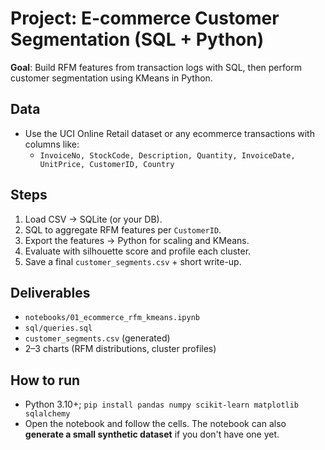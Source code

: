 # Project: E-commerce Customer Segmentation (SQL + Python)

**Goal**: Build RFM features from transaction logs with SQL, then perform customer segmentation using KMeans in Python.

## Data
- Use the UCI Online Retail dataset or any ecommerce transactions with columns like:
  - `InvoiceNo, StockCode, Description, Quantity, InvoiceDate, UnitPrice, CustomerID, Country`

## Steps
1. Load CSV → SQLite (or your DB).  
2. SQL to aggregate RFM features per `CustomerID`.  
3. Export the features → Python for scaling and KMeans.  
4. Evaluate with silhouette score and profile each cluster.  
5. Save a final `customer_segments.csv` + short write-up.

## Deliverables
- `notebooks/01_ecommerce_rfm_kmeans.ipynb`
- `sql/queries.sql`
- `customer_segments.csv` (generated)
- 2–3 charts (RFM distributions, cluster profiles)

## How to run
- Python 3.10+; `pip install pandas numpy scikit-learn matplotlib sqlalchemy`  
- Open the notebook and follow the cells. The notebook can also **generate a small synthetic dataset** if you don't have one yet.